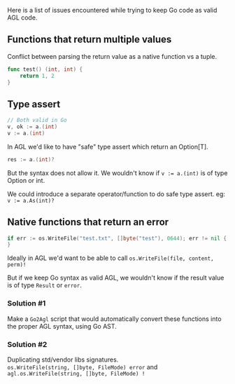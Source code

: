 Here is a list of issues encountered while trying to keep Go code as valid AGL code.

## Functions that return multiple values

Conflict between parsing the return value as a native function vs a tuple.

```go
func test() (int, int) {
	return 1, 2
}
```

## Type assert
```go
// Both valid in Go
v, ok := a.(int)
v := a.(int)
```

In AGL we'd like to have "safe" type assert which return an Option[T].  

```go
res := a.(int)?
```
But the syntax does not allow it. We wouldn't know if `v := a.(int)` is of type Option or int.  

We could introduce a separate operator/function to do safe type assert. eg: `v := a.As(int)?`  

## Native functions that return an error

```go
if err := os.WriteFile("test.txt", []byte("test"), 0644); err != nil {
}
```

Ideally in AGL we'd want to be able to call `os.WriteFile(file, content, perm)!`  

But if we keep Go syntax as valid AGL, we wouldn't know if the result value is of type `Result` or `error`.  

### Solution #1

Make a `Go2Agl` script that would automatically convert these functions into the proper AGL syntax, using Go AST.

### Solution #2

Duplicating std/vendor libs signatures.  
`os.WriteFile(string, []byte, FileMode) error` and  
`agl.os.WriteFile(string, []byte, FileMode) !`  